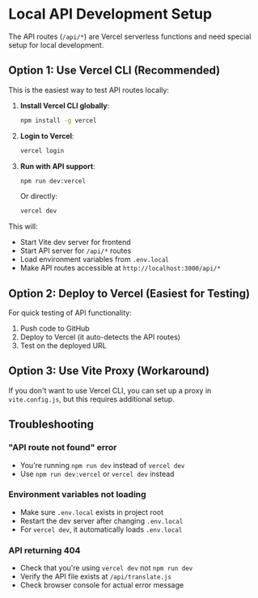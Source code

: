 # Local API Development Setup

The API routes (`/api/*`) are Vercel serverless functions and need special setup for local development.

## Option 1: Use Vercel CLI (Recommended)

This is the easiest way to test API routes locally:

1. **Install Vercel CLI globally**:
   ```bash
   npm install -g vercel
   ```

2. **Login to Vercel**:
   ```bash
   vercel login
   ```

3. **Run with API support**:
   ```bash
   npm run dev:vercel
   ```
   
   Or directly:
   ```bash
   vercel dev
   ```

This will:
- Start Vite dev server for frontend
- Start API server for `/api/*` routes
- Load environment variables from `.env.local`
- Make API routes accessible at `http://localhost:3000/api/*`

## Option 2: Deploy to Vercel (Easiest for Testing)

For quick testing of API functionality:

1. Push code to GitHub
2. Deploy to Vercel (it auto-detects the API routes)
3. Test on the deployed URL

## Option 3: Use Vite Proxy (Workaround)

If you don't want to use Vercel CLI, you can set up a proxy in `vite.config.js`, but this requires additional setup.

## Troubleshooting

### "API route not found" error
- You're running `npm run dev` instead of `vercel dev`
- Use `npm run dev:vercel` or `vercel dev` instead

### Environment variables not loading
- Make sure `.env.local` exists in project root
- Restart the dev server after changing `.env.local`
- For `vercel dev`, it automatically loads `.env.local`

### API returning 404
- Check that you're using `vercel dev` not `npm run dev`
- Verify the API file exists at `/api/translate.js`
- Check browser console for actual error message


